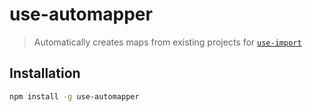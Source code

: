 # use-automapper
> Automatically creates maps from existing projects for [`use-import`](https://github.com/tinwatchman/use-import)

## Installation

```sh
npm install -g use-automapper
```
